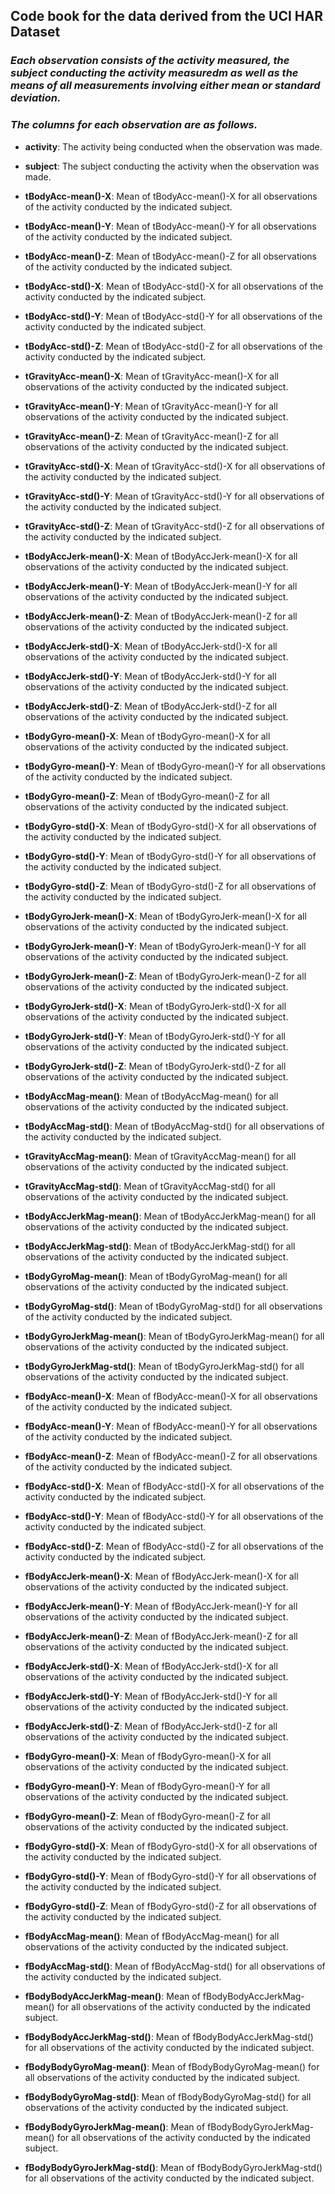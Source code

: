 ## Code book for the data derived from the UCI HAR Dataset
### _Each observation consists of the activity measured, the subject conducting the activity measuredm as well as the means of all measurements involving either mean or standard deviation._
### _The columns for each observation are as follows._
* __activity__: The activity being conducted when the observation was made.

* __subject__: The subject conducting the activity when the observation was made.

* __tBodyAcc-mean()-X__: Mean of tBodyAcc-mean()-X for all observations of the activity conducted by the indicated subject.
* __tBodyAcc-mean()-Y__: Mean of tBodyAcc-mean()-Y for all observations of the activity conducted by the indicated subject.
* __tBodyAcc-mean()-Z__: Mean of tBodyAcc-mean()-Z for all observations of the activity conducted by the indicated subject.
* __tBodyAcc-std()-X__: Mean of tBodyAcc-std()-X for all observations of the activity conducted by the indicated subject.
* __tBodyAcc-std()-Y__: Mean of tBodyAcc-std()-Y for all observations of the activity conducted by the indicated subject.
* __tBodyAcc-std()-Z__: Mean of tBodyAcc-std()-Z for all observations of the activity conducted by the indicated subject.
* __tGravityAcc-mean()-X__: Mean of tGravityAcc-mean()-X for all observations of the activity conducted by the indicated subject.
* __tGravityAcc-mean()-Y__: Mean of tGravityAcc-mean()-Y for all observations of the activity conducted by the indicated subject.
* __tGravityAcc-mean()-Z__: Mean of tGravityAcc-mean()-Z for all observations of the activity conducted by the indicated subject.
* __tGravityAcc-std()-X__: Mean of tGravityAcc-std()-X for all observations of the activity conducted by the indicated subject.
* __tGravityAcc-std()-Y__: Mean of tGravityAcc-std()-Y for all observations of the activity conducted by the indicated subject.
* __tGravityAcc-std()-Z__: Mean of tGravityAcc-std()-Z for all observations of the activity conducted by the indicated subject.
* __tBodyAccJerk-mean()-X__: Mean of tBodyAccJerk-mean()-X for all observations of the activity conducted by the indicated subject.
* __tBodyAccJerk-mean()-Y__: Mean of tBodyAccJerk-mean()-Y for all observations of the activity conducted by the indicated subject.
* __tBodyAccJerk-mean()-Z__: Mean of tBodyAccJerk-mean()-Z for all observations of the activity conducted by the indicated subject.
* __tBodyAccJerk-std()-X__: Mean of tBodyAccJerk-std()-X for all observations of the activity conducted by the indicated subject.
* __tBodyAccJerk-std()-Y__: Mean of tBodyAccJerk-std()-Y for all observations of the activity conducted by the indicated subject.
* __tBodyAccJerk-std()-Z__: Mean of tBodyAccJerk-std()-Z for all observations of the activity conducted by the indicated subject.
* __tBodyGyro-mean()-X__: Mean of tBodyGyro-mean()-X for all observations of the activity conducted by the indicated subject.
* __tBodyGyro-mean()-Y__: Mean of tBodyGyro-mean()-Y for all observations of the activity conducted by the indicated subject.
* __tBodyGyro-mean()-Z__: Mean of tBodyGyro-mean()-Z for all observations of the activity conducted by the indicated subject.
* __tBodyGyro-std()-X__: Mean of tBodyGyro-std()-X for all observations of the activity conducted by the indicated subject.
* __tBodyGyro-std()-Y__: Mean of tBodyGyro-std()-Y for all observations of the activity conducted by the indicated subject.
* __tBodyGyro-std()-Z__: Mean of tBodyGyro-std()-Z for all observations of the activity conducted by the indicated subject.
* __tBodyGyroJerk-mean()-X__: Mean of tBodyGyroJerk-mean()-X for all observations of the activity conducted by the indicated subject.
* __tBodyGyroJerk-mean()-Y__: Mean of tBodyGyroJerk-mean()-Y for all observations of the activity conducted by the indicated subject.
* __tBodyGyroJerk-mean()-Z__: Mean of tBodyGyroJerk-mean()-Z for all observations of the activity conducted by the indicated subject.
* __tBodyGyroJerk-std()-X__: Mean of tBodyGyroJerk-std()-X for all observations of the activity conducted by the indicated subject.
* __tBodyGyroJerk-std()-Y__: Mean of tBodyGyroJerk-std()-Y for all observations of the activity conducted by the indicated subject.
* __tBodyGyroJerk-std()-Z__: Mean of tBodyGyroJerk-std()-Z for all observations of the activity conducted by the indicated subject.
* __tBodyAccMag-mean()__: Mean of tBodyAccMag-mean() for all observations of the activity conducted by the indicated subject.
* __tBodyAccMag-std()__: Mean of tBodyAccMag-std() for all observations of the activity conducted by the indicated subject.
* __tGravityAccMag-mean()__: Mean of tGravityAccMag-mean() for all observations of the activity conducted by the indicated subject.
* __tGravityAccMag-std()__: Mean of tGravityAccMag-std() for all observations of the activity conducted by the indicated subject.
* __tBodyAccJerkMag-mean()__: Mean of tBodyAccJerkMag-mean() for all observations of the activity conducted by the indicated subject.
* __tBodyAccJerkMag-std()__: Mean of tBodyAccJerkMag-std() for all observations of the activity conducted by the indicated subject.
* __tBodyGyroMag-mean()__: Mean of tBodyGyroMag-mean() for all observations of the activity conducted by the indicated subject.
* __tBodyGyroMag-std()__: Mean of tBodyGyroMag-std() for all observations of the activity conducted by the indicated subject.
* __tBodyGyroJerkMag-mean()__: Mean of tBodyGyroJerkMag-mean() for all observations of the activity conducted by the indicated subject.
* __tBodyGyroJerkMag-std()__: Mean of tBodyGyroJerkMag-std() for all observations of the activity conducted by the indicated subject.
* __fBodyAcc-mean()-X__: Mean of fBodyAcc-mean()-X for all observations of the activity conducted by the indicated subject.
* __fBodyAcc-mean()-Y__: Mean of fBodyAcc-mean()-Y for all observations of the activity conducted by the indicated subject.
* __fBodyAcc-mean()-Z__: Mean of fBodyAcc-mean()-Z for all observations of the activity conducted by the indicated subject.
* __fBodyAcc-std()-X__: Mean of fBodyAcc-std()-X for all observations of the activity conducted by the indicated subject.
* __fBodyAcc-std()-Y__: Mean of fBodyAcc-std()-Y for all observations of the activity conducted by the indicated subject.
* __fBodyAcc-std()-Z__: Mean of fBodyAcc-std()-Z for all observations of the activity conducted by the indicated subject.
* __fBodyAccJerk-mean()-X__: Mean of fBodyAccJerk-mean()-X for all observations of the activity conducted by the indicated subject.
* __fBodyAccJerk-mean()-Y__: Mean of fBodyAccJerk-mean()-Y for all observations of the activity conducted by the indicated subject.
* __fBodyAccJerk-mean()-Z__: Mean of fBodyAccJerk-mean()-Z for all observations of the activity conducted by the indicated subject.
* __fBodyAccJerk-std()-X__: Mean of fBodyAccJerk-std()-X for all observations of the activity conducted by the indicated subject.
* __fBodyAccJerk-std()-Y__: Mean of fBodyAccJerk-std()-Y for all observations of the activity conducted by the indicated subject.
* __fBodyAccJerk-std()-Z__: Mean of fBodyAccJerk-std()-Z for all observations of the activity conducted by the indicated subject.
* __fBodyGyro-mean()-X__: Mean of fBodyGyro-mean()-X for all observations of the activity conducted by the indicated subject.
* __fBodyGyro-mean()-Y__: Mean of fBodyGyro-mean()-Y for all observations of the activity conducted by the indicated subject.
* __fBodyGyro-mean()-Z__: Mean of fBodyGyro-mean()-Z for all observations of the activity conducted by the indicated subject.
* __fBodyGyro-std()-X__: Mean of fBodyGyro-std()-X for all observations of the activity conducted by the indicated subject.
* __fBodyGyro-std()-Y__: Mean of fBodyGyro-std()-Y for all observations of the activity conducted by the indicated subject.
* __fBodyGyro-std()-Z__: Mean of fBodyGyro-std()-Z for all observations of the activity conducted by the indicated subject.
* __fBodyAccMag-mean()__: Mean of fBodyAccMag-mean() for all observations of the activity conducted by the indicated subject.
* __fBodyAccMag-std()__: Mean of fBodyAccMag-std() for all observations of the activity conducted by the indicated subject.
* __fBodyBodyAccJerkMag-mean()__: Mean of fBodyBodyAccJerkMag-mean() for all observations of the activity conducted by the indicated subject.
* __fBodyBodyAccJerkMag-std()__: Mean of fBodyBodyAccJerkMag-std() for all observations of the activity conducted by the indicated subject.
* __fBodyBodyGyroMag-mean()__: Mean of fBodyBodyGyroMag-mean() for all observations of the activity conducted by the indicated subject.
* __fBodyBodyGyroMag-std()__: Mean of fBodyBodyGyroMag-std() for all observations of the activity conducted by the indicated subject.
* __fBodyBodyGyroJerkMag-mean()__: Mean of fBodyBodyGyroJerkMag-mean() for all observations of the activity conducted by the indicated subject.
* __fBodyBodyGyroJerkMag-std()__: Mean of fBodyBodyGyroJerkMag-std() for all observations of the activity conducted by the indicated subject.
